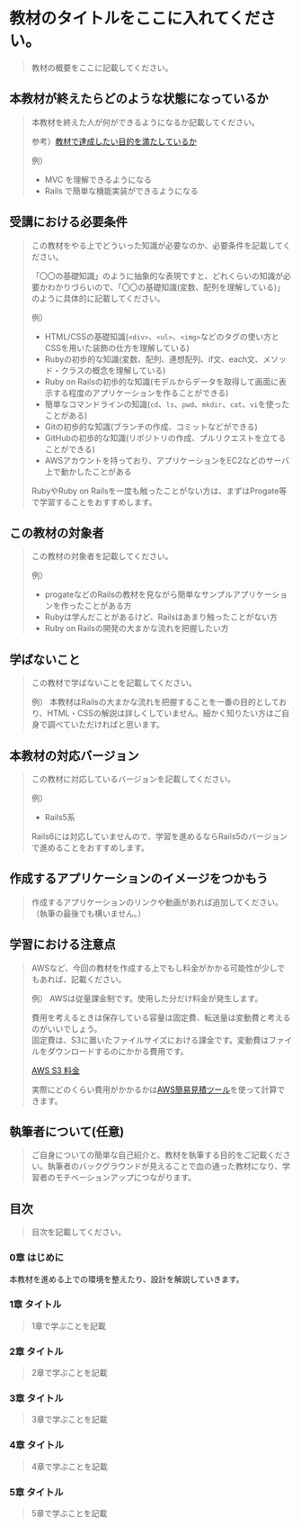 # 教材のタイトルをここに入れてください。
> 教材の概要をここに記載してください。


## 本教材が終えたらどのような状態になっているか
> 本教材を終えた人が何ができるようになるか記載してください。
>
> 参考）[教材で達成したい目的を満たしているか](https://techpit-market.gitbook.io/host-guide/4-1#2-deshitaiwotashiteiruka)
> 
> 例）
> - MVC を理解できるようになる
> - Rails で簡単な機能実装ができるようになる


## 受講における必要条件
> この教材をやる上でどういった知識が必要なのか、必要条件を記載してください。
>
> 「〇〇の基礎知識」のように抽象的な表現ですと、どれくらいの知識が必要かわかりづらいので、「〇〇の基礎知識(変数、配列を理解している)」のように具体的に記載してください。
> 
> 例）
> - HTML/CSSの基礎知識(`<div>`、`<ul>`、`<img>`などのタグの使い方とCSSを用いた装飾の仕方を理解している)
> - Rubyの初歩的な知識(変数、配列、連想配列、if文、each文、メソッド・クラスの概念を理解している)
> - Ruby on Railsの初歩的な知識(モデルからデータを取得して画面に表示する程度のアプリケーションを作ることができる)
> - 簡単なコマンドラインの知識(`cd`、`ls`、`pwd`、`mkdir`、`cat`、`vi`を使ったことがある)
> - Gitの初歩的な知識(ブランチの作成、コミットなどができる)
> - GitHubの初歩的な知識(リポジトリの作成、プルリクエストを立てることができる)
> - AWSアカウントを持っており、アプリケーションをEC2などのサーバ上で動かしたことがある
> 
> RubyやRuby on Railsを一度も触ったことがない方は、まずはProgate等で学習することをおすすめします。


## この教材の対象者
> この教材の対象者を記載してください。
> 
> 例）
> - progateなどのRailsの教材を見ながら簡単なサンプルアプリケーションを作ったことがある方
> - Rubyは学んだことがあるけど、Railsはあまり触ったことがない方
> - Ruby on Railsの開発の大まかな流れを把握したい方


## 学ばないこと
> この教材で学ばないことを記載してください。
> 
> 例）
> 本教材はRailsの大まかな流れを把握することを一番の目的としており、HTML・CSSの解説は詳しくしていません。細かく知りたい方はご自身で調べていただければと思います。


## 本教材の対応バージョン
> この教材に対応しているバージョンを記載してください。
>
> 例）
> - Rails5系
>
> Rails6には対応していませんので、学習を進めるならRails5のバージョンで進めることをおすすめします。


## 作成するアプリケーションのイメージをつかもう
> 作成するアプリケーションのリンクや動画があれば追加してください。（執筆の最後でも構いません。）

## 学習における注意点
> AWSなど、今回の教材を作成する上でもし料金がかかる可能性が少しでもあれば、記載ください。
>
> 例）
> AWSは従量課金制です。使用した分だけ料金が発生します。
> 
> 費用を考えるときは保存している容量は固定費、転送量は変動費と考えるのがいいでしょう。  
> 固定費は、S3に置いたファイルサイズにおける課金です。変動費はファイルをダウンロードするのにかかる費用です。
> 
> [AWS S3 料金](https://aws.amazon.com/jp/s3/pricing/)
> 
> 実際にどのくらい費用がかかるかは[AWS簡易見積ツール](https://calculator.s3.amazonaws.com/index.html?lng=ja_JP)を使って計算できます。

## 執筆者について(任意)
> ご自身についての簡単な自己紹介と、教材を執筆する目的をご記載ください。執筆者のバックグラウンドが見えることで血の通った教材になり、学習者のモチベーションアップにつながります。


## 目次
> 目次を記載してください。

### 0章 はじめに
本教材を進める上での環境を整えたり、設計を解説していきます。

### 1章 タイトル
> 1章で学ぶことを記載

### 2章 タイトル
> 2章で学ぶことを記載

### 3章 タイトル
> 3章で学ぶことを記載

### 4章 タイトル
> 4章で学ぶことを記載

### 5章 タイトル
> 5章で学ぶことを記載
